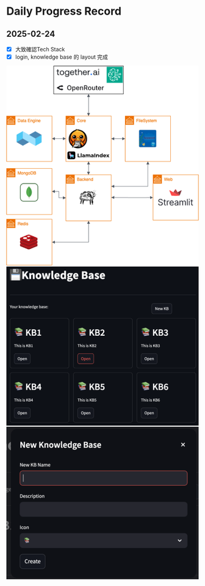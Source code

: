 # Daily Progress Record

## 2025-02-24

- [x] 大致確認Tech Stack
- [x] login, knowledge base 的 layout 完成

![arch](../assets/arch.png)
![main](../assets/screenshot/main-pg.png)
![new-kb](../assets/screenshot/new-kb.png)